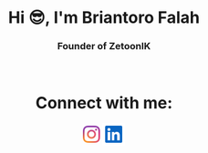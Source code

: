 <h1 align="center">Hi 😎, I'm Briantoro Falah</h1>
<h3 align="center">Founder of ZetoonIK</h3>
<br>

<!-- Connect me -->
<h1 align="center">Connect with me:</h1>
<div align="center">
<a href="https://www.instagram.com/brianfalahh/"><img align="center" src="instagram-2016-logo-svgrepo-com.svg" height="30" witdh="40"></img></a>
<a href="https://www.linkedin.com/in/briantoro-falah-1b0b17347/"><img align="center" src="linkedin-svgrepo-com.svg" height="40" witdh="50"></img></a>
</div>
